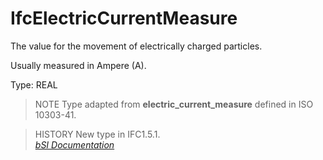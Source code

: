 IfcElectricCurrentMeasure
=========================
The value for the movement of electrically charged particles.  
  
Usually measured in Ampere (A).  
  
Type: REAL  
  
> NOTE  Type adapted from **electric_current_measure** defined in ISO
> 10303-41.  
  
> HISTORY  New type in IFC1.5.1.  
[ _bSI
Documentation_](https://standards.buildingsmart.org/IFC/DEV/IFC4_2/FINAL/HTML/schema/ifcmeasureresource/lexical/ifcelectriccurrentmeasure.htm)


